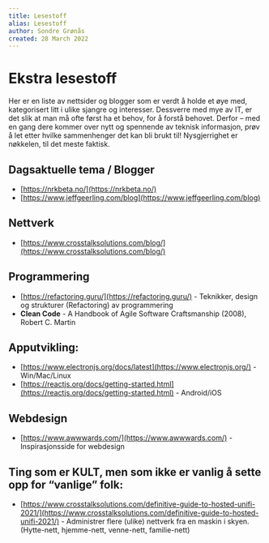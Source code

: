 ```yaml
---
title: Lesestoff
alias: Lesestoff
author: Sondre Grønås
created: 28 March 2022
---
```

# Ekstra lesestoff

Her er en liste av nettsider og blogger som er verdt å holde et øye med, kategorisert litt i ulike sjangre og interesser. Dessverre med mye av IT, er det slik at man må ofte først ha et behov, for å forstå behovet. Derfor – med en gang dere kommer over nytt og spennende av teknisk informasjon, prøv å let etter hvilke sammenhenger det kan bli brukt til! Nysgjerrighet er nøkkelen, til det meste faktisk. 

## Dagsaktuelle tema / Blogger 
- [https://nrkbeta.no/](https://nrkbeta.no/) 
- [https://www.jeffgeerling.com/blog](https://www.jeffgeerling.com/blog) 

## Nettverk 
- [https://www.crosstalksolutions.com/blog/](https://www.crosstalksolutions.com/blog/) 

## Programmering 
- [https://refactoring.guru/](https://refactoring.guru/) - Teknikker, design og strukturer (Refactoring) av programmering 
- **Clean Code** - A Handbook of Agile Software Craftsmanship (2008), Robert C. Martin

## Apputvikling:  
- [https://www.electronjs.org/docs/latest](https://www.electronjs.org/) - Win/Mac/Linux 
- [https://reactjs.org/docs/getting-started.html](https://reactjs.org/docs/getting-started.html) - Android/iOS 

## Webdesign 
- [https://www.awwwards.com/](https://www.awwwards.com/) - Inspirasjonsside for webdesign 

## Ting som er KULT, men som ikke er vanlig å sette opp for “vanlige” folk: 

- [https://www.crosstalksolutions.com/definitive-guide-to-hosted-unifi-2021/](https://www.crosstalksolutions.com/definitive-guide-to-hosted-unifi-2021/) - Administrer flere (ulike) nettverk fra en maskin i skyen. (Hytte-nett, hjemme-nett, venne-nett, familie-nett)